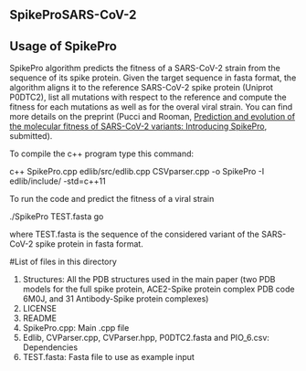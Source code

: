 ## SpikeProSARS-CoV-2

## Usage of SpikePro

SpikePro algorithm predicts the fitness of a SARS-CoV-2 strain from the sequence of its spike protein. Given the target sequence in fasta format, the algorithm aligns it to the reference SARS-CoV-2 spike protein (Uniprot P0DTC2), list all mutations with respect to the reference and compute the fitness for each mutations as well as for the overal viral strain. You can find more details on the preprint (Pucci and Rooman, [Prediction and evolution of the molecular fitness of SARS-CoV-2 variants: Introducing SpikePro](https://www.biorxiv.org/content/10.1101/2021.04.11.439322v1), submitted).   


To compile the c++ program type this command:

c++ SpikePro.cpp edlib/src/edlib.cpp CSVparser.cpp -o SpikePro -I edlib/include/ -std=c++11

To run the code and predict the fitness of a viral strain 

./SpikePro TEST.fasta go

where TEST.fasta is the sequence of the considered variant of the SARS-CoV-2 spike protein in fasta format.  


#List of files in this directory

1) Structures: All the PDB structures used in the main paper (two PDB models for the full spike protein, ACE2-Spike protein complex PDB code 6M0J, and 31 Antibody-Spike protein complexes)
2) LICENSE
3) README
4) SpikePro.cpp: Main .cpp file
5) Edlib, CVParser.cpp, CVParser.hpp, P0DTC2.fasta and PIO_6.csv: Dependencies
6) TEST.fasta: Fasta file to use as example input 



